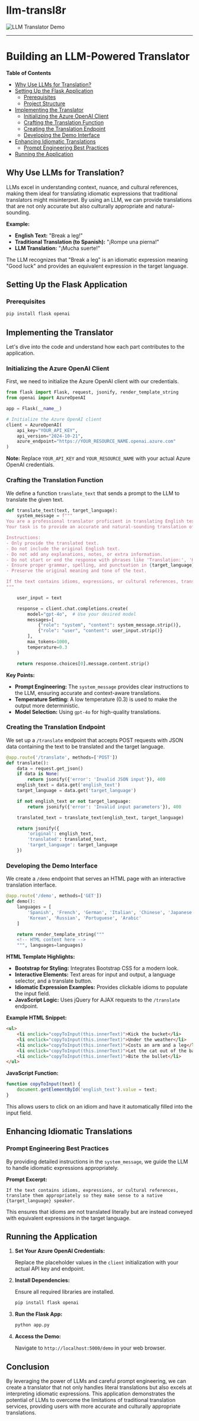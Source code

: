 # llm-transl8r

![LLM Translator Demo](llm-transl8.png)

---

# Building an LLM-Powered Translator

**Table of Contents**

- [Why Use LLMs for Translation?](#why-use-llms-for-translation)
- [Setting Up the Flask Application](#setting-up-the-flask-application)
  - [Prerequisites](#prerequisites)
  - [Project Structure](#project-structure)
- [Implementing the Translator](#implementing-the-translator)
  - [Initializing the Azure OpenAI Client](#initializing-the-azure-openai-client)
  - [Crafting the Translation Function](#crafting-the-translation-function)
  - [Creating the Translation Endpoint](#creating-the-translation-endpoint)
  - [Developing the Demo Interface](#developing-the-demo-interface)
- [Enhancing Idiomatic Translations](#enhancing-idiomatic-translations)
  - [Prompt Engineering Best Practices](#prompt-engineering-best-practices)
- [Running the Application](#running-the-application)


## Why Use LLMs for Translation?

LLMs excel in understanding context, nuance, and cultural references, making them ideal for translating idiomatic expressions that traditional translators might misinterpret. By using an LLM, we can provide translations that are not only accurate but also culturally appropriate and natural-sounding.

**Example:**

- **English Text:** "Break a leg!"
- **Traditional Translation (to Spanish):** "¡Rompe una pierna!"
- **LLM Translation:** "¡Mucha suerte!"

The LLM recognizes that "Break a leg" is an idiomatic expression meaning "Good luck" and provides an equivalent expression in the target language.

## Setting Up the Flask Application

### Prerequisites

  ```bash
  pip install flask openai
  ```

## Implementing the Translator

Let's dive into the code and understand how each part contributes to the application.

### Initializing the Azure OpenAI Client

First, we need to initialize the Azure OpenAI client with our credentials.

```python
from flask import Flask, request, jsonify, render_template_string
from openai import AzureOpenAI

app = Flask(__name__)

# Initialize the Azure OpenAI client
client = AzureOpenAI(
    api_key="YOUR_API_KEY",  
    api_version="2024-10-21",
    azure_endpoint="https://YOUR_RESOURCE_NAME.openai.azure.com"
)
```

**Note:** Replace `YOUR_API_KEY` and `YOUR_RESOURCE_NAME` with your actual Azure OpenAI credentials.

### Crafting the Translation Function

We define a function `translate_text` that sends a prompt to the LLM to translate the given text.

```python
def translate_text(text, target_language):
    system_message = f"""
You are a professional translator proficient in translating English text into {target_language}.
Your task is to provide an accurate and natural-sounding translation of the given English text into {target_language}.

Instructions:
- Only provide the translated text.
- Do not include the original English text.
- Do not add any explanations, notes, or extra information.
- Do not start or end the response with phrases like 'Translation:', 'Here is the translation:', etc.
- Ensure proper grammar, spelling, and punctuation in {target_language}.
- Preserve the original meaning and tone of the text.

If the text contains idioms, expressions, or cultural references, translate them appropriately so they make sense to a native {target_language} speaker.
"""

    user_input = text

    response = client.chat.completions.create(
        model="gpt-4o",  # Use your desired model
        messages=[
            {"role": "system", "content": system_message.strip()},
            {"role": "user", "content": user_input.strip()}
        ],
        max_tokens=1000,
        temperature=0.3
    )

    return response.choices[0].message.content.strip()
```

**Key Points:**

- **Prompt Engineering:** The `system_message` provides clear instructions to the LLM, ensuring accurate and context-aware translations.
- **Temperature Setting:** A low temperature (0.3) is used to make the output more deterministic.
- **Model Selection:** Using `gpt-4o` for high-quality translations.

### Creating the Translation Endpoint

We set up a `/translate` endpoint that accepts POST requests with JSON data containing the text to be translated and the target language.

```python
@app.route('/translate', methods=['POST'])
def translate():
    data = request.get_json()
    if data is None:
        return jsonify({'error': 'Invalid JSON input'}), 400
    english_text = data.get('english_text')
    target_language = data.get('target_language')

    if not english_text or not target_language:
        return jsonify({'error': 'Invalid input parameters'}), 400

    translated_text = translate_text(english_text, target_language)

    return jsonify({
        'original': english_text,
        'translated': translated_text,
        'target_language': target_language
    })
```

### Developing the Demo Interface

We create a `/demo` endpoint that serves an HTML page with an interactive translation interface.

```python
@app.route('/demo', methods=['GET'])
def demo():
    languages = [
        'Spanish', 'French', 'German', 'Italian', 'Chinese', 'Japanese',
        'Korean', 'Russian', 'Portuguese', 'Arabic'
    ]

    return render_template_string("""
    <!-- HTML content here -->
    """, languages=languages)
```

**HTML Template Highlights:**

- **Bootstrap for Styling:** Integrates Bootstrap CSS for a modern look.
- **Interactive Elements:** Text areas for input and output, a language selector, and a translate button.
- **Idiomatic Expression Examples:** Provides clickable idioms to populate the input field.
- **JavaScript Logic:** Uses jQuery for AJAX requests to the `/translate` endpoint.

**Example HTML Snippet:**

```html
<ul>
    <li onclick="copyToInput(this.innerText)">Kick the bucket</li>
    <li onclick="copyToInput(this.innerText)">Under the weather</li>
    <li onclick="copyToInput(this.innerText)">Costs an arm and a leg</li>
    <li onclick="copyToInput(this.innerText)">Let the cat out of the bag</li>
    <li onclick="copyToInput(this.innerText)">Bite the bullet</li>
</ul>
```

**JavaScript Function:**

```javascript
function copyToInput(text) {
    document.getElementById('english_text').value = text;
}
```

This allows users to click on an idiom and have it automatically filled into the input field.

## Enhancing Idiomatic Translations

### Prompt Engineering Best Practices

By providing detailed instructions in the `system_message`, we guide the LLM to handle idiomatic expressions appropriately.

**Prompt Excerpt:**

```
If the text contains idioms, expressions, or cultural references, translate them appropriately so they make sense to a native {target_language} speaker.
```

This ensures that idioms are not translated literally but are instead conveyed with equivalent expressions in the target language.


## Running the Application

1. **Set Your Azure OpenAI Credentials:**

   Replace the placeholder values in the `client` initialization with your actual API key and endpoint.

2. **Install Dependencies:**

   Ensure all required libraries are installed.

   ```bash
   pip install flask openai
   ```

3. **Run the Flask App:**

   ```bash
   python app.py
   ```

4. **Access the Demo:**

   Navigate to `http://localhost:5000/demo` in your web browser.

## Conclusion

By leveraging the power of LLMs and careful prompt engineering, we can create a translator that not only handles literal translations but also excels at interpreting idiomatic expressions. This application demonstrates the potential of LLMs to overcome the limitations of traditional translation services, providing users with more accurate and culturally appropriate translations.

